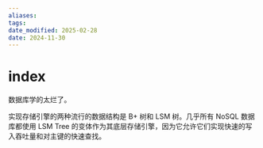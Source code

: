 ```yaml
---
aliases: 
tags: 
date_modified: 2025-02-28
date: 2024-11-30
---
```


# index

数据库学的太烂了。

实现存储引擎的两种流行的数据结构是 B+ 树和 LSM 树。几乎所有 NoSQL 数据库都使用 LSM Tree 的变体作为其底层存储引擎，因为它允许它们实现快速的写入吞吐量和对主键的快速查找。
